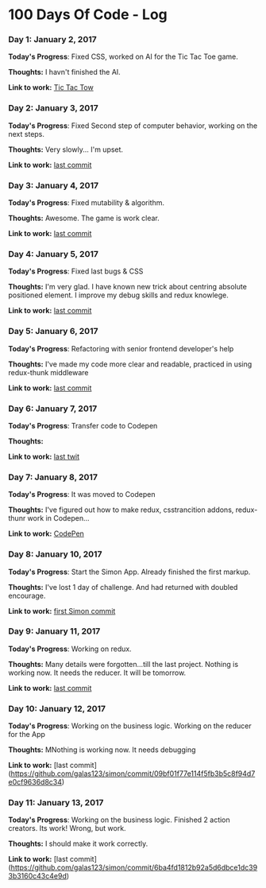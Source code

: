 # 100 Days Of Code - Log

### Day 1: January 2, 2017 

**Today's Progress**: Fixed CSS, worked on AI for the Tic Tac Toe game.

**Thoughts:** I havn't finished the AI.

**Link to work:** [Tic Tac Tow](https://github.com/galas123/TicTacToe/commit/59ffc9a6bb15ce067389141ef84bd5e5e6a12c8f)

### Day 2: January 3, 2017 

**Today's Progress**: Fixed Second step of computer behavior, working on the next steps.

**Thoughts:** Very slowly... I'm upset.

**Link to work:** [last commit](https://github.com/galas123/TicTacToe/commit/a8d05a14158ca55f070102a48f15a9a85a3b1b77)

### Day 3: January 4, 2017 

**Today's Progress**: Fixed mutability & algorithm.

**Thoughts:** Awesome. The game is work clear. 

**Link to work:** [last commit](https://github.com/galas123/TicTacToe/commit/ce66b784fd4b02e51f7fb03e02cc6d491d21f669)

### Day 4: January 5, 2017 

**Today's Progress**: Fixed last bugs & CSS

**Thoughts:** I'm very glad. I have known new trick about centring absolute positioned element. I improve my debug skills and redux knowlege. 

**Link to work:** [last commit](https://github.com/galas123/TicTacToe/commit/53ca1b2f276356fca664e5b7d08b3dee7b9930ef)

### Day 5: January 6, 2017 

**Today's Progress**: Refactoring with senior frontend developer's help

**Thoughts:** I've made my code more clear and readable, practiced in using redux-thunk middleware

**Link to work:** [last commit](https://github.com/galas123/TicTacToe/commit/f9c0d3bd272ab97c667aa2d135c4002f07fb5352)

### Day 6: January 7, 2017 

**Today's Progress**: Transfer code to Codepen

**Thoughts:** 

**Link to work:** [last twit](https://twitter.com/feya__s/status/818061927909826560)

### Day 7: January 8, 2017 

**Today's Progress**: It was moved to Codepen

**Thoughts:** I've figured out how to make redux, csstrancition addons, redux-thunr work in Codepen... 

**Link to work:** [CodePen](http://codepen.io/galas123/pen/wgaRrN)

### Day 8: January 10, 2017 

**Today's Progress**: Start the Simon App. Already finished the first markup.

**Thoughts:** I've lost 1 day of challenge. And had returned with doubled encourage. 

**Link to work:** [first Simon commit](https://github.com/galas123/simon/commit/29404ee198d927fe0c41fcd9fac9cfd09bdae698)

### Day 9: January 11, 2017 

**Today's Progress**: Working on redux.

**Thoughts:** Many details were forgotten...till the last project. Nothing is working now. It needs the reducer. It will be tomorrow.

**Link to work:** [last commit](https://github.com/galas123/simon/commit/85f67bb75ee84ed9b8724c2f3a675b81a78163ce)

### Day 10: January 12, 2017 

**Today's Progress**: Working on the business logic. Working on the reducer for the App

**Thoughts:** MNothing is working now. It needs debugging

**Link to work:** [last commit] (https://github.com/galas123/simon/commit/09bf01f77e114f5fb3b5c8f94d7e0cf9636d8c34)

### Day 11: January 13, 2017 

**Today's Progress**: Working on the business logic. Finished 2 action creators. Its work! Wrong, but work.

**Thoughts:** I should make it work correctly.

**Link to work:** [last commit] (https://github.com/galas123/simon/commit/6ba4fd1812b92a5d6dbce1dc393b3160c43c4e9d)
